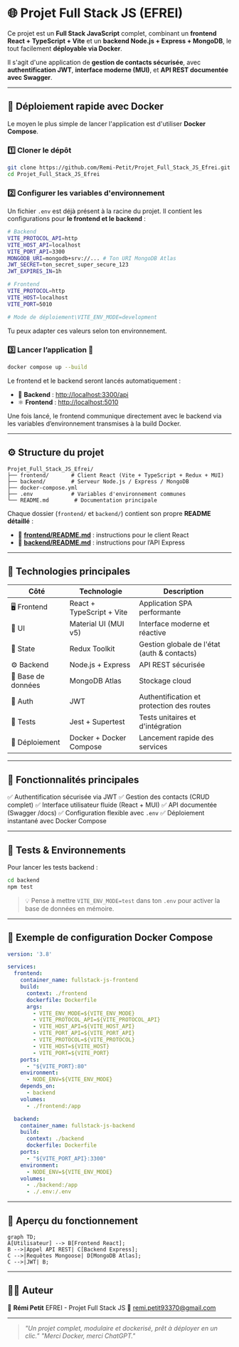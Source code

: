 # 🌐 Projet Full Stack JS (EFREI)

Ce projet est un **Full Stack JavaScript** complet, combinant un **frontend React + TypeScript + Vite** et un **backend Node.js + Express + MongoDB**, le tout facilement **déployable via Docker**.

Il s'agit d'une application de **gestion de contacts sécurisée**, avec **authentification JWT**, **interface moderne (MUI)**, et **API REST documentée avec Swagger**.

---

## 🚀 Déploiement rapide avec Docker

Le moyen le plus simple de lancer l'application est d'utiliser **Docker Compose**.

### 1️⃣ Cloner le dépôt

```bash
git clone https://github.com/Remi-Petit/Projet_Full_Stack_JS_Efrei.git
cd Projet_Full_Stack_JS_Efrei
```

### 2️⃣ Configurer les variables d'environnement

Un fichier `.env` est déjà présent à la racine du projet.
Il contient les configurations pour **le frontend et le backend** :

```bash
# Backend
VITE_PROTOCOL_API=http
VITE_HOST_API=localhost
VITE_PORT_API=3300
MONGODB_URI=mongodb+srv://... # Ton URI MongoDB Atlas
JWT_SECRET=ton_secret_super_secure_123
JWT_EXPIRES_IN=1h

# Frontend
VITE_PROTOCOL=http
VITE_HOST=localhost
VITE_PORT=5010

# Mode de déploiement\VITE_ENV_MODE=development
```

Tu peux adapter ces valeurs selon ton environnement.

### 3️⃣ Lancer l’application 🚢

```bash
docker compose up --build
```

Le frontend et le backend seront lancés automatiquement :

* 🧠 **Backend** : [http://localhost:3300/api](http://localhost:3300/api)
* ⚛️ **Frontend** : [http://localhost:5010](http://localhost:5010)

Une fois lancé, le frontend communique directement avec le backend via les variables d’environnement transmises à la build Docker.

---

## ⚙️ Structure du projet

```
Projet_Full_Stack_JS_Efrei/
├── frontend/       # Client React (Vite + TypeScript + Redux + MUI)
├── backend/        # Serveur Node.js / Express / MongoDB
├── docker-compose.yml
├── .env            # Variables d'environnement communes
└── README.md        # Documentation principale
```

Chaque dossier (`frontend/` et `backend/`) contient son propre **README détaillé** :

* 📘 **[frontend/README.md](./frontend/README.md)** : instructions pour le client React
* 📗 **[backend/README.md](./backend/README.md)** : instructions pour l’API Express

---

## 🧩 Technologies principales

| Côté               | Technologie               | Description                                 |
| ------------------ | ------------------------- | ------------------------------------------- |
| 🖥️ Frontend       | React + TypeScript + Vite | Application SPA performante                 |
| 🎨 UI              | Material UI (MUI v5)      | Interface moderne et réactive               |
| 🔄 State           | Redux Toolkit             | Gestion globale de l'état (auth & contacts) |
| ⚙️ Backend         | Node.js + Express         | API REST sécurisée                          |
| 🧮 Base de données | MongoDB Atlas             | Stockage cloud                              |
| 🔐 Auth            | JWT                       | Authentification et protection des routes   |
| 🧾 Tests           | Jest + Supertest          | Tests unitaires et d'intégration            |
| 🐳 Déploiement     | Docker + Docker Compose   | Lancement rapide des services               |

---

## 🔑 Fonctionnalités principales

✅ Authentification sécurisée via JWT
✅ Gestion des contacts (CRUD complet)
✅ Interface utilisateur fluide (React + MUI)
✅ API documentée (Swagger /docs)
✅ Configuration flexible avec `.env`
✅ Déploiement instantané avec Docker Compose

---

## 🧪 Tests & Environnements

Pour lancer les tests backend :

```bash
cd backend
npm test
```

> 💡 Pense à mettre `VITE_ENV_MODE=test` dans ton `.env` pour activer la base de données en mémoire.

---

## 📜 Exemple de configuration Docker Compose

```yaml
version: '3.8'

services:
  frontend:
    container_name: fullstack-js-frontend
    build:
      context: ./frontend
      dockerfile: Dockerfile
      args:
        - VITE_ENV_MODE=${VITE_ENV_MODE}
        - VITE_PROTOCOL_API=${VITE_PROTOCOL_API}
        - VITE_HOST_API=${VITE_HOST_API}
        - VITE_PORT_API=${VITE_PORT_API}
        - VITE_PROTOCOL=${VITE_PROTOCOL}
        - VITE_HOST=${VITE_HOST}
        - VITE_PORT=${VITE_PORT}
    ports:
      - "${VITE_PORT}:80"
    environment:
      - NODE_ENV=${VITE_ENV_MODE}
    depends_on:
      - backend
    volumes:
      - ./frontend:/app

  backend:
    container_name: fullstack-js-backend
    build:
      context: ./backend
      dockerfile: Dockerfile
    ports:
      - "${VITE_PORT_API}:3300"
    environment:
      - NODE_ENV=${VITE_ENV_MODE}
    volumes:
      - ./backend:/app
      - ./.env:/.env
```

---

## 🧭 Aperçu du fonctionnement

```mermaid
graph TD;
A[Utilisateur] --> B[Frontend React];
B -->|Appel API REST| C[Backend Express];
C -->|Requêtes Mongoose| D[MongoDB Atlas];
C -->|JWT| B;
```

---

## 👨‍💻 Auteur

👤 **Rémi Petit**
EFREI - Projet Full Stack JS
📧 [remi.petit93370@gmail.com](mailto:remi.petit93370@gmail.com)

---

> *"Un projet complet, modulaire et dockerisé, prêt à déployer en un clic."*
> *"Merci Docker, merci ChatGPT."*
